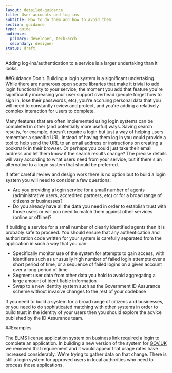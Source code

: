 ```yaml
---
layout: detailed-guidance
title: User accounts and log-ins
subtitle: How to do them and how to avoid them
section: guidance
type: guide
audience:
  primary: developer, tech-arch
  secondary: designer
status: draft
---
```


Adding log-ins/authentication to a service is a larger undertaking than it looks.

##Guidance
Don't. Building a login system is a significant undertaking. While there are numerous open source libraries that make it trivial to add login functionality to your service, the moment you add that feature you're significantly increasing your user support overhead (people forget how to sign in, lose their passwords, etc), you're accruing personal data that you will need to constantly review and protect, and you're adding a relatively complex interaction for users to complete.

Many features that are often implemented using login systems can be completed in other (and potentially more useful) ways. Saving search results, for example, doesn't require a login but just a way of helping users remember a specific URL. Instead of having them log in you could provide a tool to help send the URL to an email address or instructions on creating a bookmark in their browser. Or perhaps you could just take their email address and let them know if the search results change? The precise details will vary according to what users need from your service, but if there's an alternative to a login system that should be preferred.

If after careful review and design work there is no option but to build a login system you will need to consider a few questions:

* Are you providing a login service for a small number of agents (administrative users, accredited partners, etc) or for a broad range of citizens or businesses?
* Do you already have all the data you need in order to establish trust with those users or will you need to match them against other services (online or offline)?

If building a service for a small number of clearly identified agents then it is probably safe to proceed. You should ensure that any authentication and authorization code written for your system is carefully separated from the application in such a way that you can:

* Specifically monitor use of the system for attempts to gain access, with identifiers such as unusually high number of failed login attempts over a short period of time, or a sequence of failed logins on a given account over a long period of time
* Segment user data from other data you hold to avoid aggregating a large amount of identifiable information
* Swap to a new identity system such as the Government ID Assurance scheme without invasive changes to the rest of your codebase

If you need to build a system for a broad range of citizens and businesses, or you need to do sophisticated matching with other systems in order to build trust in the identity of your users then you should explore the advice published by the ID Assurance team.

##Examples

The ELMS license application system on business link required a login to complete an application. In building a new version of the system for [GOV.UK](https://www.gov.uk/browse/business/licences) we removed that requirement and it would appear that usage rates have increased considerably. We're trying to gather data on that change. There is still a login system for approved users in local authorities who need to process those applications.
